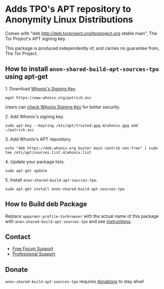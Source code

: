 # Adds TPO's APT repository to Anonymity Linux Distributions #

Comes with "deb http://deb.torproject.org/torproject.org stable main", The Tor
Project's APT signing key.

This package is produced independently of, and carries no guarantee from,
The Tor Project.
## How to install `anon-shared-build-apt-sources-tpo` using apt-get ##

1\. Download [Whonix's Signing Key]().

```
wget https://www.whonix.org/patrick.asc
```

Users can [check Whonix Signing Key](https://www.whonix.org/wiki/Whonix_Signing_Key) for better security.

2\. Add Whonix's signing key.

```
sudo apt-key --keyring /etc/apt/trusted.gpg.d/whonix.gpg add ~/patrick.asc
```

3\. Add Whonix's APT repository.

```
echo "deb https://deb.whonix.org buster main contrib non-free" | sudo tee /etc/apt/sources.list.d/whonix.list
```

4\. Update your package lists.

```
sudo apt-get update
```

5\. Install `anon-shared-build-apt-sources-tpo`.

```
sudo apt-get install anon-shared-build-apt-sources-tpo
```

## How to Build deb Package ##

Replace `apparmor-profile-torbrowser` with the actual name of this package with `anon-shared-build-apt-sources-tpo` and see [instructions](https://www.whonix.org/wiki/Dev/Build_Documentation/apparmor-profile-torbrowser).

## Contact ##

* [Free Forum Support](https://forums.whonix.org)
* [Professional Support](https://www.whonix.org/wiki/Professional_Support)

## Donate ##

`anon-shared-build-apt-sources-tpo` requires [donations](https://www.whonix.org/wiki/Donate) to stay alive!
